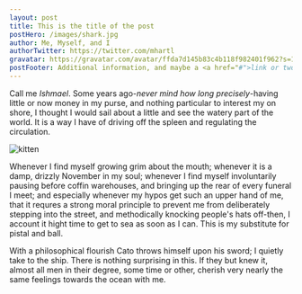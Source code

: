 ```yaml
---
layout: post
title: This is the title of the post
postHero: /images/shark.jpg
author: Me, Myself, and I
authorTwitter: https://twitter.com/mhartl
gravatar: https://gravatar.com/avatar/ffda7d145b83c4b118f982401f962?s=150
postFooter: Additional information, and maybe a <a href="#">link or two</a>
---
```


Call me *Ishmael*. Some years ago-*never mind how long precisely*-having little or now money in my purse, and nothing particular to interest my on shore, I thought I would sail about a little and see the watery part of the world. It is a way I have of driving off the spleen and regulating the circulation.

<img class="pull-left" src="https://placekitten.com/g/400/200" alt="kitten">

Whenever I find myself growing grim about the mouth; whenever it is a damp, drizzly November in my soul; whenever I find myself involuntarily pausing before coffin warehouses, and bringing up the rear of every funeral I meet; and especially whenever my hypos get such an upper hand of me, that it requres a strong moral principle to prevent me from deliberately stepping into the street, and methodically knocking people's hats off-then, I account it hight time to get to sea as soon as I can. This is my substitute for pistal and ball.

With a philosophical flourish Cato throws himself upon his sword; I quietly take to the ship. There is nothing surprising in this. If they but knew it, almost all men in their degree, some time or other, cherish very nearly the same feelings towards the ocean with me.
